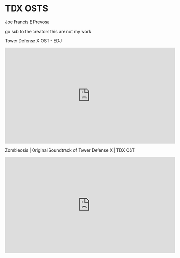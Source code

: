 # TDX OSTS 
Joe Francis E Prevosa


go sub to the creators this are not my work

Tower Defense X OST - EDJ

<iframe width="560" height="315" src="https://youtu.be/I8wl9NVSSQg?si=GHVWUAH2ILtLayG8" title="YouTube video player" frameborder="0" allow="accelerometer; autoplay; clipboardwrite; encrypted-media; gyroscope; picture-in-picture; web-share" allowfullscreen></iframe>

Zombieosis | Original Soundtrack of Tower Defense X | TDX OST

<iframe width="560" height="315" src="https://youtu.be/Z0hxB82SAiY?si=eQkmJ7raTeTGnnNW" title="YouTube video player" frameborder="0" allow="accelerometer; autoplay; clipboardwrite; encrypted-media; gyroscope; picture-in-picture; web-share" allowfullscreen></iframe>


